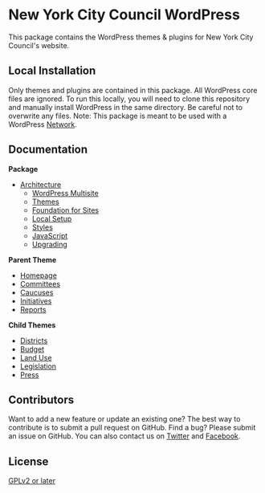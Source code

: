 # New York City Council WordPress

This package contains the WordPress themes & plugins for New York City Council's website.

## Local Installation

Only themes and plugins are contained in this package. All WordPress core files are ignored. To run this locally, you will need to clone this repository and manually install WordPress in the same directory. Be careful not to overwrite any files. Note: This package is meant to be used with a WordPress [Network](https://codex.wordpress.org/Create_A_Network).

## Documentation

**Package**

* [Architecture](docs/ARCHITECTURE.md)
    * [WordPress Multisite](docs/ARCHITECTURE.md#wordpress-multisite)
    * [Themes](docs/ARCHITECTURE.md#themes)
    * [Foundation for Sites](docs/ARCHITECTURE.md#foundation-for-sites)
    * [Local Setup](docs/ARCHITECTURE.md#local-setup-requires-npm-bower-gulp)
    * [Styles](docs/ARCHITECTURE.md#styles)
    * [JavaScript](docs/ARCHITECTURE.md#javascript)
    * [Upgrading](docs/ARCHITECTURE.md#upgrading)

**Parent Theme**

* [Homepage](docs/HOMEPAGE.md)
* [Committees](docs/COMMITTEES.md)
* [Caucuses](docs/CAUCUSES.md)
* [Initiatives](docs/INITIATIVES.md)
* [Reports](docs/REPORTS.md)

**Child Themes**

* [Districts](docs/DISTRICTS.md)
* [Budget](docs/BUDGET.md)
* [Land Use](docs/LAND_USE.md)
* [Legislation](docs/LEGISLATION.md)
* [Press](docs/PRESS.md)

## Contributors

Want to add a new feature or update an existing one? The best way to contribute is to submit a pull request on GitHub. Find a bug? Please submit an issue on GitHub. You can also contact us on [Twitter](https://twitter.com/NYCCouncil) and [Facebook](https://www.facebook.com/NYCCouncil/).

## License

[GPLv2 or later](http://www.gnu.org/licenses/gpl-2.0.html)
